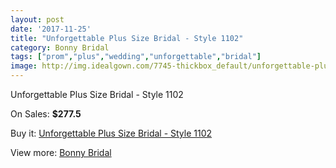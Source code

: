 ```yaml
---
layout: post
date: '2017-11-25'
title: "Unforgettable Plus Size Bridal - Style 1102"
category: Bonny Bridal
tags: ["prom","plus","wedding","unforgettable","bridal"]
image: http://img.idealgown.com/7745-thickbox_default/unforgettable-plus-size-bridal-style-1102.jpg
---
```

Unforgettable Plus Size Bridal - Style 1102

On Sales: **$277.5**
<a href="https://www.idealgown.com/en/bonny-bridal/3293-unforgettable-plus-size-bridal-style-1102.html"><amp-img layout="responsive" width="600" height="600" src="//img.idealgown.com/7745-thickbox_default/unforgettable-plus-size-bridal-style-1102.jpg" alt="Unforgettable Plus Size Bridal - Style 1102 0" /></a>
<a href="https://www.idealgown.com/en/bonny-bridal/3293-unforgettable-plus-size-bridal-style-1102.html"><amp-img layout="responsive" width="600" height="600" src="//img.idealgown.com/7746-thickbox_default/unforgettable-plus-size-bridal-style-1102.jpg" alt="Unforgettable Plus Size Bridal - Style 1102 1" /></a>

Buy it: [Unforgettable Plus Size Bridal - Style 1102](https://www.idealgown.com/en/bonny-bridal/3293-unforgettable-plus-size-bridal-style-1102.html "Unforgettable Plus Size Bridal - Style 1102")

View more: [Bonny Bridal](https://www.idealgown.com/en/41-bonny-bridal "Bonny Bridal")